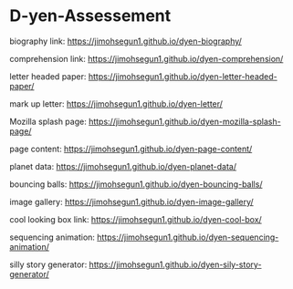 # D-yen-Assessement
biography link: https://jimohsegun1.github.io/dyen-biography/

comprehension link: https://jimohsegun1.github.io/dyen-comprehension/

letter headed paper: https://jimohsegun1.github.io/dyen-letter-headed-paper/

mark up letter: https://jimohsegun1.github.io/dyen-letter/

Mozilla splash page: https://jimohsegun1.github.io/dyen-mozilla-splash-page/

page content: https://jimohsegun1.github.io/dyen-page-content/

planet data: https://jimohsegun1.github.io/dyen-planet-data/

bouncing balls: https://jimohsegun1.github.io/dyen-bouncing-balls/

image gallery: https://jimohsegun1.github.io/dyen-image-gallery/

cool looking box link: https://jimohsegun1.github.io/dyen-cool-box/

sequencing animation: https://jimohsegun1.github.io/dyen-sequencing-animation/

silly story generator: https://jimohsegun1.github.io/dyen-sily-story-generator/


